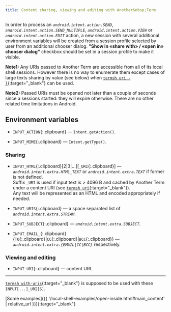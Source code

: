 ```yaml
---
title: Content sharing, viewing and editing with Another&nbsp;Term
---
```

In order to process an *`android.intent.action.SEND`*,
*`android.intent.action.SEND_MULTIPLE`*,
*`android.intent.action.VIEW`* or
*`android.intent.action.EDIT`* action,
a new session with several additional environment variables will be created
from a session profile selected by user from an additional chooser dialog.
**"Show in &#x00AB;share with&#x00BB; / &#x00AB;open in&#x00BB; chooser dialog"**
checkbox should be set in a session profile to make it visible.

**Note1:** Any URIs passed to Another&nbsp;Term are accessible
from all of its local shell sessions.
However there is no way to enumerate them
except cases of large texts sharing by value (see below) when
[`termsh uri -l`](local-shell-utility.html#cmd_uri){:target="_blank"}
can be used.

**Note2:** Passed URIs must be opened not later than a couple of seconds
since a sessions started: they will expire otherwise.
There are no other related time limitations in Android.

## Environment variables

* `INPUT_ACTION`{:.clipboard} &#x2014;
  `Intent.getAction()`.

* `INPUT_MIME`{:.clipboard} &#x2014;
  `Intent.getType()`.

### Sharing

* `INPUT_HTML`{:.clipboard}[2|3|...][`_URI`{:.clipboard}] &#x2014;
  *`android.intent.extra.HTML_TEXT`*
  or *`android.intent.extra.TEXT`* if former is not defined.
  <br/>Suffix `_URI` is used
  if input text is &gt;&nbsp;4096&nbsp;B and cached by Another&nbsp;Term under a content URI
  (see [`termsh uri`](local-shell-utility.html#cmd_uri){:target="_blank"}).
  <br/>Any text will be represented as an HTML and encoded appropriately if needed.

* `INPUT_URIS`{:.clipboard} &#x2014;
  a space separated list of *`android.intent.extra.STREAM`*.

* `INPUT_SUBJECT`{:.clipboard} &#x2014;
  *`android.intent.extra.SUBJECT`*.

* `INPUT_EMAIL_`{:.clipboard}\{`TO`{:.clipboard}|`CC`{:.clipboard}|`BCC`{:.clipboard}\} &#x2014;
  *`android.intent.extra.{EMAIL|CC|BCC}`* respectively.

### Viewing and editing

* `INPUT_URI`{:.clipboard} &#x2014;
  content URI.

---

[`termsh with-uris`](local-shell-utility.html#cmd_with-uris){:target="_blank"}
is supposed to be used with these `INPUT[...]_URI[S]`.

[Some examples]({{ '/local-shell-examples/open-inside.html#main_content' | relative_url }}){:target="_blank"}
